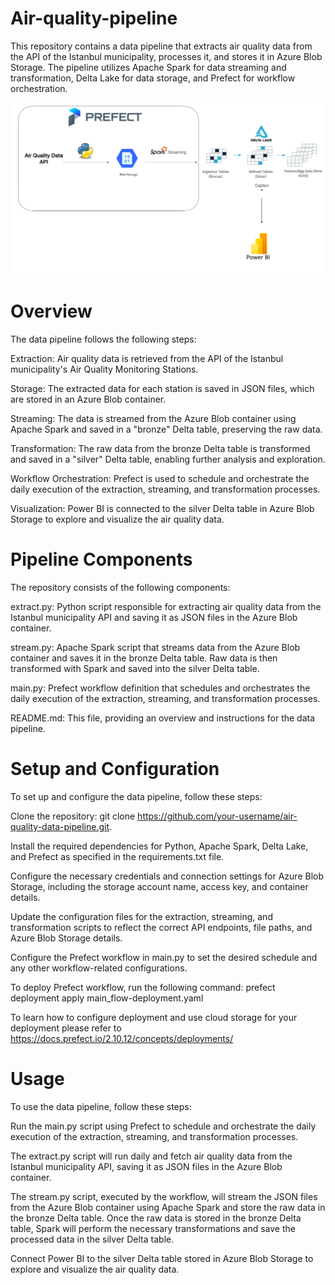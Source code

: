 # Air-quality-pipeline
This repository contains a data pipeline that extracts air quality data from the API of the Istanbul municipality, processes it, and stores it in Azure Blob Storage. The pipeline utilizes Apache Spark for data streaming and transformation, Delta Lake for data storage, and Prefect for workflow orchestration.

<img src="ELT structure.png" alt="ELT Pipeline"/>

# Overview
The data pipeline follows the following steps:

Extraction: Air quality data is retrieved from the API of the Istanbul municipality's Air Quality Monitoring Stations.

Storage: The extracted data for each station is saved in JSON files, which are stored in an Azure Blob container.

Streaming: The data is streamed from the Azure Blob container using Apache Spark and saved in a "bronze" Delta table, preserving the raw data.

Transformation: The raw data from the bronze Delta table is transformed and saved in a "silver" Delta table, enabling further analysis and exploration.

Workflow Orchestration: Prefect is used to schedule and orchestrate the daily execution of the extraction, streaming, and transformation processes.

Visualization: Power BI is connected to the silver Delta table in Azure Blob Storage to explore and visualize the air quality data.

# Pipeline Components
The repository consists of the following components:

extract.py: Python script responsible for extracting air quality data from the Istanbul municipality API and saving it as JSON files in the Azure Blob container.

stream.py: Apache Spark script that streams data from the Azure Blob container and saves it in the bronze Delta table. Raw data is then transformed with Spark and saved into the silver Delta table.

main.py: Prefect workflow definition that schedules and orchestrates the daily execution of the extraction, streaming, and transformation processes.

README.md: This file, providing an overview and instructions for the data pipeline.

# Setup and Configuration
To set up and configure the data pipeline, follow these steps:

Clone the repository: git clone https://github.com/your-username/air-quality-data-pipeline.git.

Install the required dependencies for Python, Apache Spark, Delta Lake, and Prefect as specified in the requirements.txt file.

Configure the necessary credentials and connection settings for Azure Blob Storage, including the storage account name, access key, and container details.

Update the configuration files for the extraction, streaming, and transformation scripts to reflect the correct API endpoints, file paths, and Azure Blob Storage details.

Configure the Prefect workflow in main.py to set the desired schedule and any other workflow-related configurations.

To deploy Prefect workflow, run the following command: prefect deployment apply main_flow-deployment.yaml

To learn how to configure deployment and use cloud storage for your deployment please refer to https://docs.prefect.io/2.10.12/concepts/deployments/ 

# Usage
To use the data pipeline, follow these steps:

Run the main.py script using Prefect to schedule and orchestrate the daily execution of the extraction, streaming, and transformation processes.

The extract.py script will run daily and fetch air quality data from the Istanbul municipality API, saving it as JSON files in the Azure Blob container.

The stream.py script, executed by the workflow, will stream the JSON files from the Azure Blob container using Apache Spark and store the raw data in the bronze Delta table. Once the raw data is stored in the bronze Delta table, Spark will perform the necessary transformations and save the processed data in the silver Delta table.

Connect Power BI to the silver Delta table stored in Azure Blob Storage to explore and visualize the air quality data.